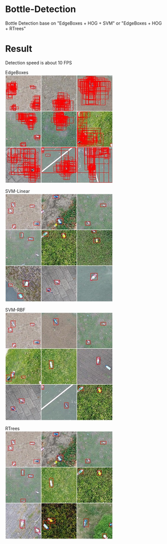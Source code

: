 # Bottle-Detection
Bottle Detection base on "EdgeBoxes + HOG + SVM" or "EdgeBoxes + HOG + RTrees"

# Result  
Detection speed is about 10 FPS  

EdgeBoxes  
![image](https://github.com/lh9171338/Bottle-Detection/blob/master/Image/Result/EdgeBoxes.jpg)  

SVM-Linear  
![image](https://github.com/lh9171338/Bottle-Detection/blob/master/Image/Result/SVM-Linear.jpg)  

SVM-RBF  
![image](https://github.com/lh9171338/Bottle-Detection/blob/master/Image/Result/SVM-RBF.jpg)  

RTrees  
![image](https://github.com/lh9171338/Bottle-Detection/blob/master/Image/Result/RTrees.jpg)  

